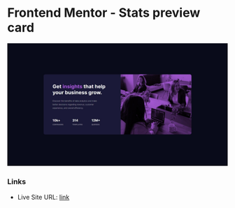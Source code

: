 # Frontend Mentor - Stats preview card

![Header/intro section for the Huddle landing page with curved sections](./images/desktop-preview.png)

### Links

- Live Site URL: [link](https://statspreviewcard-frontendmentor.netlify.app/)
